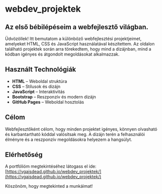 # webdev_projektek

## Az első bébilépéseim a webfejlesztő világban.

Üdvözöllek!
Itt bemutatom a különböző webfejlesztési projektjeimet, amelyeket HTML, CSS és JavaScript használatával készítettem.
Az oldalon található projektek során arra törekedtem, hogy mind a dizájnban, mind a kódban igényes és átgondolt megoldásokat alkalmazzak.

## Használt Technológiák

- **HTML** – Weboldal struktúra
- **CSS** – Stílusok és dizájn
- **JavaScript** – Interaktivitás
- **Bootstrap** – Reszponzív és modern dizájn
- **GitHub Pages** – Weboldal hosztolás

## Célom

Webfejlesztőként célom, hogy minden projektet igényes, könnyen olvasható és karbantartható kóddal valósítsak meg. A dizájn terén a felhasználói élményre és a reszponzív megoldásokra helyezem a hangsúlyt.

## Elérhetőség

A portfólióm megtekintéséhez látogass el ide:  
[https://vgaisdead.github.io/webdev_projektek/](https://vgaisdead.github.io/webdev_projektek/)

Köszönöm, hogy megtekinted a munkáimat!
